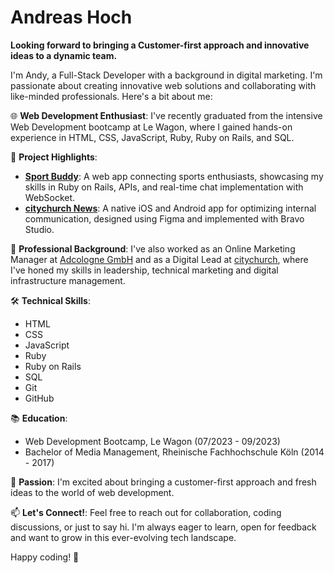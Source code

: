 # Andreas Hoch
**Looking forward to bringing a Customer-first approach and innovative ideas to a dynamic team.**


I'm Andy, a Full-Stack Developer with a background in digital marketing. I'm passionate about creating innovative web solutions and collaborating with like-minded professionals. Here's a bit about me:

🌐 **Web Development Enthusiast**: I've recently graduated from the intensive Web Development bootcamp at Le Wagon, where I gained hands-on experience in HTML, CSS, JavaScript, Ruby, Ruby on Rails, and SQL.

🚀 **Project Highlights**:
- **[Sport Buddy](https://github.com/Andy-Hoch/Sport-Buddy)**: A web app connecting sports enthusiasts, showcasing my skills in Ruby on Rails, APIs, and real-time chat implementation with WebSocket.
- **[citychurch News](https://citychurch.koeln/news-ios)**: A native iOS and Android app for optimizing internal communication, designed using Figma and implemented with Bravo Studio.

💼 **Professional Background**: I've also worked as an Online Marketing Manager at [Adcologne GmbH](https://www.adcologne.de/) and as a Digital Lead at [citychurch](https://citychurch.koeln), where I've honed my skills in leadership, technical marketing and digital infrastructure management.

🛠️ **Technical Skills**:
- HTML
- CSS
- JavaScript
- Ruby
- Ruby on Rails
- SQL
- Git
- GitHub

📚 **Education**:
- Web Development Bootcamp, Le Wagon (07/2023 - 09/2023)
- Bachelor of Media Management, Rheinische Fachhochschule Köln (2014 - 2017)

🌟 **Passion**: I'm excited about bringing a customer-first approach and fresh ideas to the world of web development.

📫 **Let's Connect!**: Feel free to reach out for collaboration, coding discussions, or just to say hi. I'm always eager to learn, open for feedback and want to grow in this ever-evolving tech landscape.

Happy coding! 🚀
